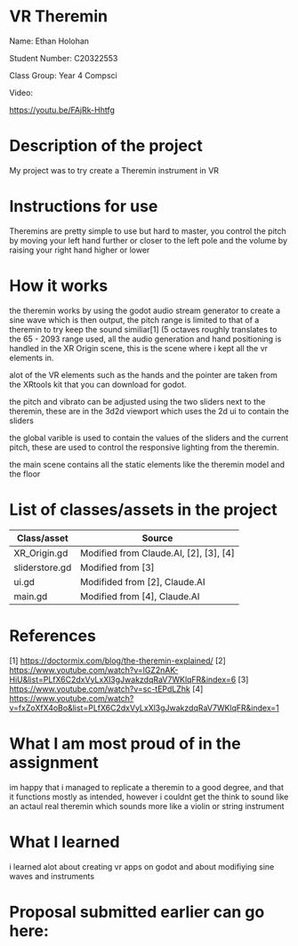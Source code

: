 # VR Theremin

Name: Ethan Holohan

Student Number: C20322553

Class Group: Year 4 Compsci

Video:

https://youtu.be/FAjRk-Hhtfg

# Description of the project

My project was to try create a Theremin instrument in VR

# Instructions for use

Theremins are pretty simple to use but hard to master, you control the pitch by moving your left hand further or closer to the left pole and the volume by raising your right hand higher or lower

# How it works

the theremin works by using the godot audio stream generator to create a sine wave which is then output, the pitch range is limited to that of a theremin to try keep the sound similiar[1] (5 octaves roughly translates to the 65 - 2093 range used, all the audio generation and hand positioning is handled in the XR Origin scene, this is the scene where i kept all the vr elements in.

alot of the VR elements such as the hands and the pointer are taken from the XRtools kit that you can download for godot.

the pitch and vibrato can be adjusted using the two sliders next to the theremin, these are in the 3d2d viewport which uses the 2d ui to contain the sliders

the global varible is used to contain the values of the sliders and the current pitch, these are used to control the responsive lighting from the theremin.

the main scene contains all the static elements like the theremin model and the floor


# List of classes/assets in the project

| Class/asset | Source |
|-----------|-----------|
| XR_Origin.gd | Modified from Claude.AI, [2], [3], [4]|
| sliderstore.gd | Modified from [3] |
| ui.gd | Modifided from [2], Claude.AI |
| main.gd | Modified from [4], Claude.AI |

# References
[1] https://doctormix.com/blog/the-theremin-explained/
[2] https://www.youtube.com/watch?v=lGZ2nAK-HiU&list=PLfX6C2dxVyLxXl3gJwakzdqRaV7WKlqFR&index=6
[3] https://www.youtube.com/watch?v=sc-tEPdLZhk
[4] https://www.youtube.com/watch?v=fxZoXfX4oBo&list=PLfX6C2dxVyLxXl3gJwakzdqRaV7WKlqFR&index=1


# What I am most proud of in the assignment

im happy that i managed to replicate a theremin to a good degree, and that it functions mostly as intended, however i couldnt get the think to sound like an actaul real theremin which sounds more like a violin or string instrument 

# What I learned

i learned alot about creating vr apps on godot and about modifiying sine waves and instruments 

# Proposal submitted earlier can go here:


